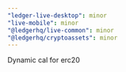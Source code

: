 ```yaml
---
"ledger-live-desktop": minor
"live-mobile": minor
"@ledgerhq/live-common": minor
"@ledgerhq/cryptoassets": minor
---
```


Dynamic cal for erc20
